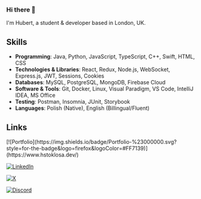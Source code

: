 ### Hi there 👋

I'm Hubert, a student & developer based in London, UK.

## Skills

-   **Programming**:                  Java, Python, JavaScript, TypeScript, C++, Swift, HTML, CSS
-   **Technologies & Libraries**:     React, Redux, Node.js, WebSocket, Express.js, JWT, Sessions, Cookies
-   **Databases**:                    MySQL, PostgreSQL, MongoDB, Firebase Cloud
-   **Software & Tools**:             Git, Docker, Linux, Visual Paradigm, VS Code, IntelliJ IDEA, MS Office
-   **Testing**:                      Postman, Insomnia, JUnit, Storybook
-   **Languages**:                    Polish (Native), English (Billingual/Fluent)

## Links

<!--   
<p align="center">
  <p align="center">
    <a href="https://discord.com/users/527963473184030720" target="_blank" rel="nofollow">
        <img src="https://lanyard.cnrad.dev/api/527963473184030720?idleMessage=Probably%20doing%20something..." alt="Discord Presence" width="" align="center">
    </a>
  </p> -->
<!--   <p align="center">
    <a href="https://www.hstoklosa.dev/">Portfolio</a>
    •
    <a href="https://www.linkedin.com/in/hubertstoklosa">LinkedIn</a>
    •
    <a href="https://twitter.com/exotic2137">X</a>
    •
    <a href="https://discord.com/users/527963473184030720">Discord</a>
  </p> 
</p>    
-->

<p>
  [![Portfolio](https://img.shields.io/badge/Portfolio-%23000000.svg?style=for-the-badge&logo=firefox&logoColor=#FF7139)](https://www.hstoklosa.dev/)
  
  [![LinkedIn](https://img.shields.io/badge/linkedin-%230077B5.svg?style=for-the-badge&logo=linkedin&logoColor=white)](https://www.linkedin.com/in/hubertstoklosa)
  
  [![X](https://img.shields.io/badge/X-%23000000.svg?style=for-the-badge&logo=X&logoColor=white)](https://twitter.com/exotic2137)
  
  [![Discord](https://img.shields.io/badge/Discord-%235865F2.svg?style=for-the-badge&logo=discord&logoColor=white)](https://discord.com/users/527963473184030720)
</p>
